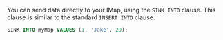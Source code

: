 You can send data directly to your IMap, using the `SINK INTO` clause. This clause is similar to the standard `INSERT INTO` clause.

```sql
SINK INTO myMap VALUES (1, 'Jake', 29);
```